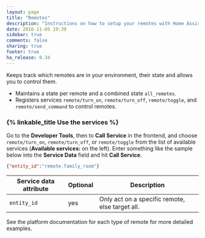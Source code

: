 ```yaml
---
layout: page
title: "Remotes"
description: "Instructions on how to setup your remotes with Home Assistant."
date: 2016-11-05 19:39
sidebar: true
comments: false
sharing: true
footer: true
ha_release: 0.34
---
```


Keeps track which remotes are in your environment, their state and allows you to control them.

 * Maintains a state per remote and a combined state `all_remotes`.
 * Registers services `remote/turn_on`, `remote/turn_off`, `remote/toggle`, and `remote/send_command` to control remotes.

### {% linkable_title Use the services %}

Go to the **Developer Tools**, then to **Call Service** in the frontend, and choose `remote/turn_on`, `remote/turn_off`, or `remote/toggle` from the list of available services (**Available services:** on the left). Enter something like the sample below into the **Service Data** field and hit **Call Service**.

```json
{"entity_id":"remote.family_room"}
```

| Service data attribute | Optional | Description |
| ---------------------- | -------- | ----------- |
| `entity_id`            |      yes | Only act on a specific remote, else target all.

See the platform documentation for each type of remote for more detailed examples.
